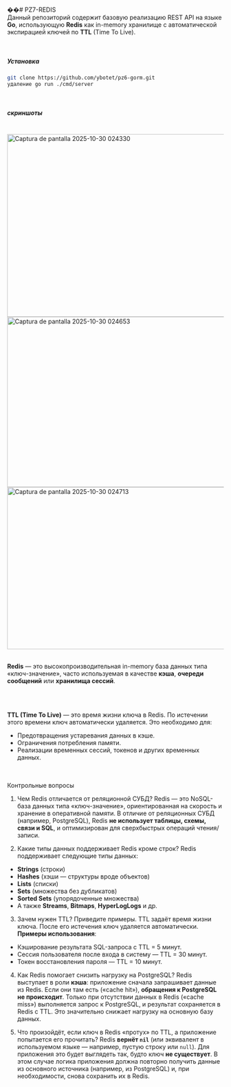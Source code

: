 ��#   P Z 7 - R E D I S 
<br>
Данный репозиторий содержит базовую реализацию REST API на языке **Go**, использующую **Redis** как in-memory хранилище с автоматической экспирацией ключей по **TTL** (Time To Live).

 <br>
<h5>Установка </h5>
 

```bash
git clone https://github.com/ybotet/pz6-gorm.git
удаление go run ./cmd/server
```

<br>
<h5>скриншоты</h5>
<br>
<img width="1138" height="425" alt="Captura de pantalla 2025-10-30 024330" src="https://github.com/user-attachments/assets/9067c1db-4842-4f5f-a23a-3d815dc2eb56" />
<br>
<img width="1131" height="396" alt="Captura de pantalla 2025-10-30 024653" src="https://github.com/user-attachments/assets/4d8e7812-b90f-41d5-b712-75c6f178a9e6" />
<br>
<img width="1142" height="377" alt="Captura de pantalla 2025-10-30 024713" src="https://github.com/user-attachments/assets/ef28c799-1f7a-4cb1-adcb-132e31ad3459" />
<br>
<br>

<a>**Redis** — это высокопроизводительная in-memory база данных типа «ключ-значение», часто используемая в качестве **кэша**, **очереди сообщений** или **хранилища сессий**.</a>

<br><br>

**TTL (Time To Live)** — это время жизни ключа в Redis. По истечении этого времени ключ автоматически удаляется. Это необходимо для:
- Предотвращения устаревания данных в кэше.
- Ограничения потребления памяти.
- Реализации временных сессий, токенов и других временных данных.

<br><br>
Контрольные вопросы

1. Чем Redis отличается от реляционной СУБД?
Redis — это NoSQL-база данных типа «ключ-значение», ориентированная на скорость и хранение в оперативной памяти. В отличие от реляционных СУБД (например, PostgreSQL), Redis **не использует таблицы, схемы, связи и SQL**, и оптимизирован для сверхбыстрых операций чтения/записи.

2. Какие типы данных поддерживает Redis кроме строк?
Redis поддерживает следующие типы данных:
- **Strings** (строки)
- **Hashes** (хэши — структуры вроде объектов)
- **Lists** (списки)
- **Sets** (множества без дубликатов)
- **Sorted Sets** (упорядоченные множества)
- А также **Streams**, **Bitmaps**, **HyperLogLogs** и др.

3. Зачем нужен TTL? Приведите примеры.
TTL задаёт время жизни ключа. После его истечения ключ удаляется автоматически.  
**Примеры использования**:
- Кэширование результата SQL-запроса с TTL = 5 минут.
- Сессия пользователя после входа в систему — TTL = 30 минут.
- Токен восстановления пароля — TTL = 10 минут.

4. Как Redis помогает снизить нагрузку на PostgreSQL?
Redis выступает в роли **кэша**: приложение сначала запрашивает данные из Redis. Если они там есть («cache hit»), **обращения к PostgreSQL не происходит**. Только при отсутствии данных в Redis («cache miss») выполняется запрос к PostgreSQL, и результат сохраняется в Redis с TTL. Это значительно снижает нагрузку на основную базу данных.

5. Что произойдёт, если ключ в Redis «протух» по TTL, а приложение попытается его прочитать?
Redis **вернёт `nil`** (или эквивалент в используемом языке — например, пустую строку или `null`). Для приложения это будет выглядеть так, будто ключ **не существует**. В этом случае логика приложения должна повторно получить данные из основного источника (например, из PostgreSQL) и, при необходимости, снова сохранить их в Redis.
